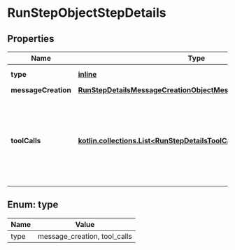 
# RunStepObjectStepDetails

## Properties
Name | Type | Description | Notes
------------ | ------------- | ------------- | -------------
**type** | [**inline**](#Type) | Always &#x60;message_creation&#x60;. | 
**messageCreation** | [**RunStepDetailsMessageCreationObjectMessageCreation**](RunStepDetailsMessageCreationObjectMessageCreation.md) |  | 
**toolCalls** | [**kotlin.collections.List&lt;RunStepDetailsToolCallsObjectToolCallsInner&gt;**](RunStepDetailsToolCallsObjectToolCallsInner.md) | An array of tool calls the run step was involved in. These can be associated with one of three types of tools: &#x60;code_interpreter&#x60;, &#x60;retrieval&#x60;, or &#x60;function&#x60;.  | 


<a id="Type"></a>
## Enum: type
Name | Value
---- | -----
type | message_creation, tool_calls



